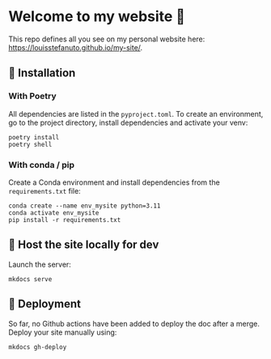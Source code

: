 # Welcome to my website 👋

This repo defines all you see on my personal website here: <https://louisstefanuto.github.io/my-site/>.

## 🤖 Installation

### With Poetry

All dependencies are listed in the `pyproject.toml`. To create an environment, go to the project directory, install dependencies and activate your venv:

```console
poetry install
poetry shell
```

### With conda / pip

Create a Conda environment and install dependencies from the `requirements.txt` file:

```console
conda create --name env_mysite python=3.11
conda activate env_mysite
pip install -r requirements.txt  
```

## 🧪 Host the site locally for dev

Launch the server:

```console
mkdocs serve
```

## 🚀 Deployment

So far, no Github actions have been added to deploy the doc after a merge. Deploy your site manually using:

```console
mkdocs gh-deploy
```
